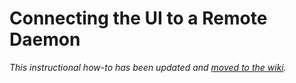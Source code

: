 # Connecting the UI to a Remote Daemon

_This instructional how-to has been updated and [moved to the wiki](https://github.com/LotteryCoin-top/LotteryCoin/wiki/Connecting-the-UI-to-a-remote-daemon)._
